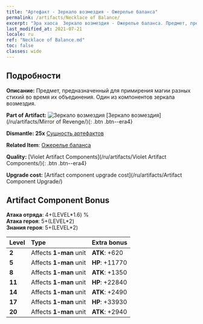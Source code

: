 ```yaml
---
title: "Артефакт - Зеркало возмездия - Ожерелье баланса"
permalink: /artifacts/Necklace of Balance/
excerpt: "Эра хаоса  Зеркало возмездия - Ожерелье баланса. Предмет, предназначенный для примирения магии разных стихий во время их объединения. Один из компонентов зеркала возмездия."
last_modified_at: 2021-07-21
locale: ru
ref: "Necklace of Balance.md"
toc: false
classes: wide
---
```




## Подробности

 **Описание:** Предмет, предназначенный для примирения магии разных стихий во время их объединения. Один из компонентов зеркала возмездия.

 **Part of Artifact:** ![Зеркало возмездия](/images/t/icon_artifact_35.png) [Зеркало возмездия](/ru/artifacts/Mirror of Revenge/){: .btn .btn--era4}

 **Dismantle: 25x** [Сущность артефактов](/ItemsRU/con_905/)

 **Related Item**: [Ожерелье баланса](/ItemsRU/art_142/)

 **Quality:** [Violet Artifact Components](/ru/artifacts/Violet Artifact Components/){: .btn .btn--era4}

 **Upgrade cost:** [Artifact component upgrade cost](/ru/artifacts/Artifact Component Upgrade/)

## Artifact Component Bonus

  **Атака отряда**: 4+(LEVEL\*1.6) %<br/>**Атака героя**: 5+(LEVEL\*2)<br/>**Знания героя**: 5+(LEVEL\*2)

  |  Level  | Type |    Extra bonus  | 
  |:--------|:-----|:----------------| 
  | **2** | Affects **1-man** unit | **ATK**: +620 | 
  | **5** | Affects **1-man** unit | **HP**: +11770 | 
  | **8** | Affects **1-man** unit | **ATK**: +1350 | 
  | **11** | Affects **1-man** unit | **HP**: +22840 | 
  | **14** | Affects **1-man** unit | **ATK**: +2490 | 
  | **17** | Affects **1-man** unit | **HP**: +33930 | 
  | **20** | Affects **1-man** unit | **ATK**: +2940 | 
